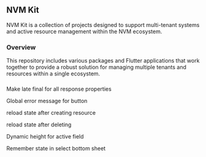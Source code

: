## NVM Kit

NVM Kit is a collection of projects designed to support multi-tenant systems and active resource management within the NVM ecosystem.

### Overview

This repository includes various packages and Flutter applications that work together to provide a robust solution for managing multiple tenants and resources within a single ecosystem.

###
Make late final for all response properties

Global error message for button

reload state after creating resource

reload state after deleting

Dynamic height for active field

Remember state in select bottom sheet
